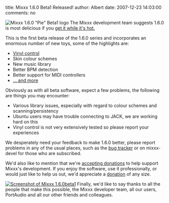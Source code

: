 title: Mixxx 1.6.0 Beta1 Released!
author: Albert
date: 2007-12-23 14:03:00
comments: no

![Mixxx 1.6.0 "Pie" Beta1 logo]({static}/images/news/mixxx-pie.png)
The Mixxx development team suggests 1.6.0 is most delicious if you [get it while it's hot.](http://mixxx.sourceforge.net/download.php)

This is the first beta release of the 1.6.0 series and incorporates an
enormous number of new toys, some of the highlights are:

-   [Vinyl control](http://www.youtube.com/watch?v=U2ZPSSXlK60)
-   Skin colour schemes
-   New music library
-   Better BPM detection
-   Better support for MIDI controllers
-   [... and more](http://mixxx.sourceforge.net/wiki/index.php/Roadmap#Changelog)

Obviously as with all beta software, expect a few problems, the following are things you may encounter:

-   Various library issues, especially with regard to colour schemes and scanning/persistency
-   Ubuntu users may have trouble connecting to JACK, we are working hard on this
-   Vinyl control is not very extensively tested so please report your experiences

We desperately need your feedback to make 1.6.0 better, please report problems in any of the usual places, such as the [bug tracker](http://sourceforge.net/tracker/?group_id=47577&atid=449891) or on mixxx-devel for those who are subscribed.

We'd also like to mention that we're [accepting donations](http://sourceforge.net/donate/index.php?group_id=47577) to help support Mixxx's development.
If you enjoy the software, use it professionally, or would just like to help us out, we'd appreciate a [donation](http://sourceforge.net/donate/index.php?group_id=47577) of any size.

[![Screenshot of Mixxx 1.6.0beta1]({static}/images/news/mixxx-160beta1-release.png)]({static}/images/news/mixxx-160beta1-release.png)
Finally, we'd like to say thanks to all the people that make this possible, the Mixxx developer team, all our users, PortAudio and all our other friends and colleagues.
